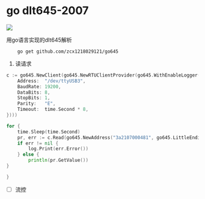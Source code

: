 # go dlt645-2007




<img src="https://img.shields.io/github/stars/zcx1218029121/go645?style=social"/>

用go语言实现的dlt645解析
```shell
    go get github.com/zcx1218029121/go645
```

1. 读请求
```go
c := go645.NewClient(go645.NewRTUClientProvider(go645.WithEnableLogger(), go645.WithSerialConfig(serial.Config{
    Address:  "/dev/ttyUSB3",
    BaudRate: 19200,
    DataBits: 8,
    StopBits: 1,
    Parity:   "E",
    Timeout:  time.Second * 8,
})))

for {
    time.Sleep(time.Second)
    pr, err := c.Read(go645.NewAddress("3a2107000481", go645.LittleEndian), 0x00_01_00_00)
    if err != nil {
        log.Print(err.Error())
    } else {
        println(pr.GetValue())
}

}
```

- [ ] 流控